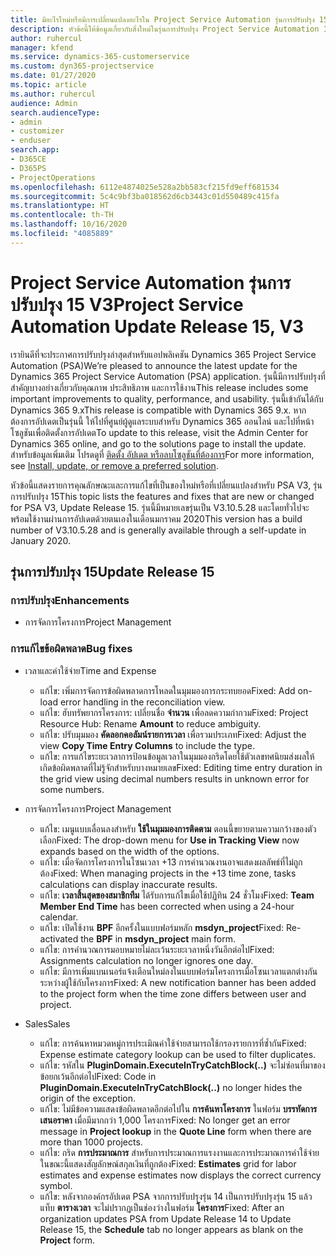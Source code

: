 ```yaml
---
title: มีอะไรใหม่หรือมีการเปลี่ยนแปลงอะไรใน Project Service Automation รุ่นการปรับปรุง 15 V3
description: หัวข้อนี้ให้ข้อมูลเกี่ยวกับสิ่งใหม่ในรุ่นการปรับปรุง Project Service Automation 15, V3
author: ruhercul
manager: kfend
ms.service: dynamics-365-customerservice
ms.custom: dyn365-projectservice
ms.date: 01/27/2020
ms.topic: article
ms.author: ruhercul
audience: Admin
search.audienceType:
- admin
- customizer
- enduser
search.app:
- D365CE
- D365PS
- ProjectOperations
ms.openlocfilehash: 6112e4874025e528a2bb583cf215fd9eff681534
ms.sourcegitcommit: 5c4c9bf3ba018562d6cb3443c01d550489c415fa
ms.translationtype: HT
ms.contentlocale: th-TH
ms.lasthandoff: 10/16/2020
ms.locfileid: "4085889"
---
```

# <a name="project-service-automation-update-release-15-v3"></a><span data-ttu-id="4c43b-103">Project Service Automation รุ่นการปรับปรุง 15 V3</span><span class="sxs-lookup"><span data-stu-id="4c43b-103">Project Service Automation Update Release 15, V3</span></span>

<span data-ttu-id="4c43b-104">เรายินดีที่จะประกาศการปรับปรุงล่าสุดสำหรับแอปพลิเคชัน Dynamics 365 Project Service Automation (PSA)</span><span class="sxs-lookup"><span data-stu-id="4c43b-104">We’re pleased to announce the latest update for the Dynamics 365 Project Service Automation (PSA) application.</span></span> <span data-ttu-id="4c43b-105">รุ่นนี้มีการปรับปรุงที่สำคัญบางอย่างเกี่ยวกับคุณภาพ ประสิทธิภาพ และการใช้งาน</span><span class="sxs-lookup"><span data-stu-id="4c43b-105">This release includes some important improvements to quality, performance, and usability.</span></span> <span data-ttu-id="4c43b-106">รุ่นนี้เข้ากันได้กับ Dynamics 365 9.x</span><span class="sxs-lookup"><span data-stu-id="4c43b-106">This release is compatible with Dynamics 365 9.x.</span></span> <span data-ttu-id="4c43b-107">หากต้องการอัปเดตเป็นรุ่นนี้ ให้ไปที่ศูนย์ผู้ดูแลระบบสำหรับ Dynamics 365 ออนไลน์ และไปที่หน้าโซลูชันเพื่อติดตั้งการอัปเดต</span><span class="sxs-lookup"><span data-stu-id="4c43b-107">To update to this release, visit the Admin Center for Dynamics 365 online, and go to the solutions page to install the update.</span></span> <span data-ttu-id="4c43b-108">สำหรับข้อมูลเพิ่มเติม โปรดดูที่ [ติดตั้ง อัปเดต หรือลบโซลูชันที่ต้องการ](https://docs.microsoft.com/power-platform/admin/install-remove-preferred-solution)</span><span class="sxs-lookup"><span data-stu-id="4c43b-108">For more information, see [Install, update, or remove a preferred solution](https://docs.microsoft.com/power-platform/admin/install-remove-preferred-solution).</span></span>

<span data-ttu-id="4c43b-109">หัวข้อนี้แสดงรายการคุณลักษณะและการแก้ไขที่เป็นของใหม่หรือที่เปลี่ยนแปลงสำหรับ PSA V3, รุ่นการปรับปรุง 15</span><span class="sxs-lookup"><span data-stu-id="4c43b-109">This topic lists the features and fixes that are new or changed for PSA V3, Update Release 15.</span></span> <span data-ttu-id="4c43b-110">รุ่นนี้มีหมายเลขรุ่นเป็น V3.10.5.28 และโดยทั่วไปจะพร้อมใช้งานผ่านการอัปเดตด้วยตนเองในเดือนมกราคม 2020</span><span class="sxs-lookup"><span data-stu-id="4c43b-110">This version has a build number of V3.10.5.28 and is generally available through a self-update in January 2020.</span></span>

## <a name="update-release-15"></a><span data-ttu-id="4c43b-111">รุ่นการปรับปรุง 15</span><span class="sxs-lookup"><span data-stu-id="4c43b-111">Update Release 15</span></span> 

### <a name="enhancements"></a><span data-ttu-id="4c43b-112">การปรับปรุง</span><span class="sxs-lookup"><span data-stu-id="4c43b-112">Enhancements</span></span>

- <span data-ttu-id="4c43b-113">การจัดการโครงการ</span><span class="sxs-lookup"><span data-stu-id="4c43b-113">Project Management</span></span>

### <a name="bug-fixes"></a><span data-ttu-id="4c43b-114">การแก้ไขข้อผิดพลาด</span><span class="sxs-lookup"><span data-stu-id="4c43b-114">Bug fixes</span></span>

- <span data-ttu-id="4c43b-115">เวลาและค่าใช้จ่าย</span><span class="sxs-lookup"><span data-stu-id="4c43b-115">Time and Expense</span></span>

  - <span data-ttu-id="4c43b-116">แก้ไข: เพิ่มการจัดการข้อผิดพลาดการโหลดในมุมมองการกระทบยอด</span><span class="sxs-lookup"><span data-stu-id="4c43b-116">Fixed: Add on-load error handling in the reconciliation view.</span></span>
  - <span data-ttu-id="4c43b-117">แก้ไข: ฮับทรัพยากรโครงการ: เปลี่ยนชื่อ **จำนวน** เพื่อลดความกำกวม</span><span class="sxs-lookup"><span data-stu-id="4c43b-117">Fixed: Project Resource Hub: Rename **Amount** to reduce ambiguity.</span></span>
  - <span data-ttu-id="4c43b-118">แก้ไข: ปรับมุมมอง **คัดลอกคอลัมน์รายการเวลา** เพื่อรวมประเภท</span><span class="sxs-lookup"><span data-stu-id="4c43b-118">Fixed: Adjust the view **Copy Time Entry Columns** to include the type.</span></span>
  - <span data-ttu-id="4c43b-119">แก้ไข: การแก้ไขระยะเวลาการป้อนข้อมูลเวลาในมุมมองกริดโดยใช้ตัวเลขทศนิยมส่งผลให้เกิดข้อผิดพลาดที่ไม่รู้จักสำหรับบางหมายเลข</span><span class="sxs-lookup"><span data-stu-id="4c43b-119">Fixed: Editing time entry duration in the grid view using decimal numbers results in unknown error for some numbers.</span></span>

- <span data-ttu-id="4c43b-120">การจัดการโครงการ</span><span class="sxs-lookup"><span data-stu-id="4c43b-120">Project Management</span></span>

  - <span data-ttu-id="4c43b-121">แก้ไข: เมนูแบบเลื่อนลงสำหรับ **ใช้ในมุมมองการติดตาม** ตอนนี้ขยายตามความกว้างของตัวเลือก</span><span class="sxs-lookup"><span data-stu-id="4c43b-121">Fixed: The drop-down menu for **Use in Tracking View** now expands based on the width of the options.</span></span>
  - <span data-ttu-id="4c43b-122">แก้ไข: เมื่อจัดการโครงการในโซนเวลา +13 การคำนวณงานอาจแสดงผลลัพธ์ที่ไม่ถูกต้อง</span><span class="sxs-lookup"><span data-stu-id="4c43b-122">Fixed: When managing projects in the +13 time zone, tasks calculations can display inaccurate results.</span></span>
  - <span data-ttu-id="4c43b-123">แก้ไข: **เวลาสิ้นสุดของสมาชิกทีม** ได้รับการแก้ไขเมื่อใช้ปฏิทิน 24 ชั่วโมง</span><span class="sxs-lookup"><span data-stu-id="4c43b-123">Fixed: **Team Member End Time** has been corrected when using a 24-hour calendar.</span></span>
  - <span data-ttu-id="4c43b-124">แก้ไข: เปิดใช้งาน **BPF** อีกครั้งในแบบฟอร์มหลัก **msdyn_project**</span><span class="sxs-lookup"><span data-stu-id="4c43b-124">Fixed: Re-activated the **BPF** in **msdyn_project** main form.</span></span>
  - <span data-ttu-id="4c43b-125">แก้ไข: การคำนวณการมอบหมายไม่ละเว้นระยะเวลาหนึ่งวันอีกต่อไป</span><span class="sxs-lookup"><span data-stu-id="4c43b-125">Fixed: Assignments calculation no longer ignores one day.</span></span>
  - <span data-ttu-id="4c43b-126">แก้ไข: มีการเพิ่มแบนเนอร์แจ้งเตือนใหม่ลงในแบบฟอร์มโครงการเมื่อโซนเวลาแตกต่างกันระหว่างผู้ใช้กับโครงการ</span><span class="sxs-lookup"><span data-stu-id="4c43b-126">Fixed: A new notification banner has been added to the project form when the time zone differs between user and project.</span></span>

- <span data-ttu-id="4c43b-127">Sales</span><span class="sxs-lookup"><span data-stu-id="4c43b-127">Sales</span></span>

  - <span data-ttu-id="4c43b-128">แก้ไข: การค้นหาหมวดหมู่การประเมิณค่าใช้จ่ายสามารถใช้กรองรายการที่ซ้ำกัน</span><span class="sxs-lookup"><span data-stu-id="4c43b-128">Fixed: Expense estimate category lookup can be used to filter duplicates.</span></span>
  - <span data-ttu-id="4c43b-129">แก้ไข: รหัสใน **PluginDomain.ExecuteInTryCatchBlock(..)** จะไม่ซ่อนที่มาของข้อยกเว้นอีกต่อไป</span><span class="sxs-lookup"><span data-stu-id="4c43b-129">Fixed: Code in **PluginDomain.ExecuteInTryCatchBlock(..)** no longer hides the origin of the exception.</span></span>
  - <span data-ttu-id="4c43b-130">แก้ไข: ไม่มีข้อความแสดงข้อผิดพลาดอีกต่อไปใน **การค้นหาโครงการ** ในฟอร์ม **บรรทัดการเสนอราคา** เมื่อมีมากกว่า 1,000 โครงการ</span><span class="sxs-lookup"><span data-stu-id="4c43b-130">Fixed: No longer get an error message in **Project lookup** in the **Quote Line** form when there are more than 1000 projects.</span></span>
  - <span data-ttu-id="4c43b-131">แก้ไข: กริด **การประมาณการ** สำหรับการประมาณการแรงงานและการประมาณการค่าใช้จ่ายในขณะนี้แสดงสัญลักษณ์สกุลเงินที่ถูกต้อง</span><span class="sxs-lookup"><span data-stu-id="4c43b-131">Fixed: **Estimates** grid for labor estimates and expense estimates now displays the correct currency symbol.</span></span>
  - <span data-ttu-id="4c43b-132">แก้ไข: หลังจากองค์กรอัปเดต PSA จากการปรับปรุงรุ่น 14 เป็นการปรับปรุงรุ่น 15 แล้ว แท็บ **ตารางเวลา** จะไม่ปรากฏเป็นช่องว่างในฟอร์ม **โครงการ**</span><span class="sxs-lookup"><span data-stu-id="4c43b-132">Fixed: After an organization updates PSA from Update Release 14 to Update Release 15, the **Schedule** tab no longer appears as blank on the **Project** form.</span></span>
